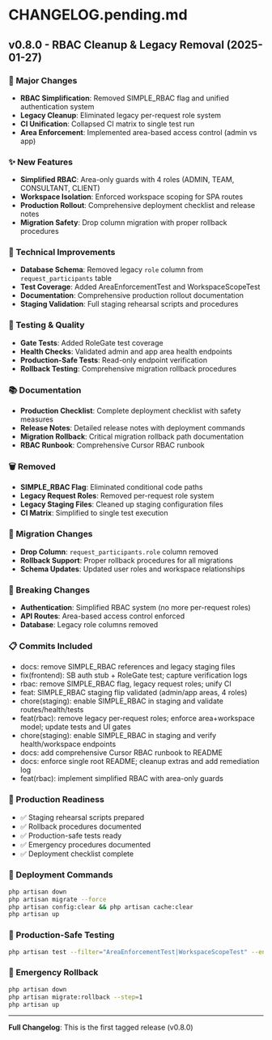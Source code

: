 # CHANGELOG.pending.md

## v0.8.0 - RBAC Cleanup & Legacy Removal (2025-01-27)

### 🚀 Major Changes
- **RBAC Simplification**: Removed SIMPLE_RBAC flag and unified authentication system
- **Legacy Cleanup**: Eliminated legacy per-request role system
- **CI Unification**: Collapsed CI matrix to single test run
- **Area Enforcement**: Implemented area-based access control (admin vs app)

### ✨ New Features
- **Simplified RBAC**: Area-only guards with 4 roles (ADMIN, TEAM, CONSULTANT, CLIENT)
- **Workspace Isolation**: Enforced workspace scoping for SPA routes
- **Production Rollout**: Comprehensive deployment checklist and release notes
- **Migration Safety**: Drop column migration with proper rollback procedures

### 🔧 Technical Improvements
- **Database Schema**: Removed legacy `role` column from `request_participants` table
- **Test Coverage**: Added AreaEnforcementTest and WorkspaceScopeTest
- **Documentation**: Comprehensive production rollout documentation
- **Staging Validation**: Full staging rehearsal scripts and procedures

### 🧪 Testing & Quality
- **Gate Tests**: Added RoleGate test coverage
- **Health Checks**: Validated admin and app area health endpoints
- **Production-Safe Tests**: Read-only endpoint verification
- **Rollback Testing**: Comprehensive migration rollback procedures

### 📚 Documentation
- **Production Checklist**: Complete deployment checklist with safety measures
- **Release Notes**: Detailed release notes with deployment commands
- **Migration Rollback**: Critical migration rollback path documentation
- **RBAC Runbook**: Comprehensive Cursor RBAC runbook

### 🗑️ Removed
- **SIMPLE_RBAC Flag**: Eliminated conditional code paths
- **Legacy Request Roles**: Removed per-request role system
- **Legacy Staging Files**: Cleaned up staging configuration files
- **CI Matrix**: Simplified to single test execution

### 🔄 Migration Changes
- **Drop Column**: `request_participants.role` column removed
- **Rollback Support**: Proper rollback procedures for all migrations
- **Schema Updates**: Updated user roles and workspace relationships

### 🚨 Breaking Changes
- **Authentication**: Simplified RBAC system (no more per-request roles)
- **API Routes**: Area-based access control enforced
- **Database**: Legacy role columns removed

### 📋 Commits Included
* docs: remove SIMPLE_RBAC references and legacy staging files
* fix(frontend): SB auth stub + RoleGate test; capture verification logs        
* rbac: remove SIMPLE_RBAC flag, legacy request roles; unify CI
* feat: SIMPLE_RBAC staging flip validated (admin/app areas, 4 roles)
* chore(staging): enable SIMPLE_RBAC in staging and validate routes/health/tests
* feat(rbac): remove legacy per-request roles; enforce area+workspace model; update tests and UI gates
* chore(staging): enable SIMPLE_RBAC in staging and verify health/workspace endpoints
* docs: add comprehensive Cursor RBAC runbook to README
* docs: enforce single root README; cleanup extras and add remediation log
* feat(rbac): implement simplified RBAC with area-only guards

### 🎯 Production Readiness
- ✅ Staging rehearsal scripts prepared
- ✅ Rollback procedures documented
- ✅ Production-safe tests ready
- ✅ Emergency procedures documented
- ✅ Deployment checklist complete

### 🚀 Deployment Commands
```bash
php artisan down
php artisan migrate --force
php artisan config:clear && php artisan cache:clear
php artisan up
```

### 🧪 Production-Safe Testing
```bash
php artisan test --filter="AreaEnforcementTest|WorkspaceScopeTest" --env=production
```

### 🚨 Emergency Rollback
```bash
php artisan down
php artisan migrate:rollback --step=1
php artisan up
```

---

**Full Changelog**: This is the first tagged release (v0.8.0)
